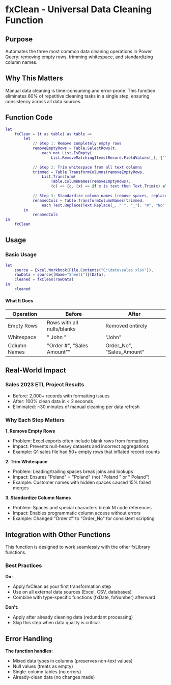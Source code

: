 # fxClean - Universal Data Cleaning Function

## Purpose
Automates the three most common data cleaning operations in Power Query: removing empty rows, trimming whitespace, and standardizing column names.

## Why This Matters
Manual data cleaning is time-consuming and error-prone. This function eliminates 80% of repetitive cleaning tasks in a single step, ensuring consistency across all data sources.

## Function Code
```m
let
    fxClean = (t as table) as table =>
        let
            // Step 1: Remove completely empty rows
            removeEmptyRows = Table.SelectRows(t,
                each not List.IsEmpty(
                    List.RemoveMatchingItems(Record.FieldValues(_), {"", null}))),
                
            // Step 2: Trim whitespace from all text columns
            trimmed = Table.TransformColumns(removeEmptyRows,
                List.Transform(
                    Table.ColumnNames(removeEmptyRows),
                    (c) => {c, (x) => if x is text then Text.Trim(x) else x, type any})),
            
            // Step 3: Standardize column names (remove spaces, replace # with No)
            renamedCols = Table.TransformColumnNames(trimmed, 
                each Text.Replace(Text.Replace(_, " ", "_"), "#", "No"))
        in
            renamedCols
in
    fxClean
```

## Usage
### Basic Usage

```m
let
    source = Excel.Workbook(File.Contents("C:\data\sales.xlsx")),
    rawData = source{[Name="Sheet1"]}[Data],
    cleaned = fxClean(rawData)
in
    cleaned
```

#### What It Does

| Operation | Before | After |
|-----------|--------|-------|
| Empty Rows | Rows with all nulls/blanks | Removed entirely
| Whitespace | "  John  " | "John" |
| Column Names | "Order #", "Sales Amount"" | Order_No", "Sales_Amount" | 

## Real-World Impact
### Sales 2023 ETL Project Results
- Before: 2,000+ records with formatting issues
- After: 100% clean data in < 2 seconds
- Eliminated: ~30 minutes of manual cleaning per data refresh

### Why Each Step Matters
**1. Remove Empty Rows**
- Problem: Excel exports often include blank rows from formatting
- Impact: Prevents null-heavy datasets and incorrect aggregations
- Example: Q1 sales file had 50+ empty rows that inflated record counts

**2. Trim Whitespace**
- Problem: Leading/trailing spaces break joins and lookups
- Impact: Ensures "Poland" = "Poland" (not "Poland " or " Poland")
- Example: Customer names with hidden spaces caused 15% failed merges

**3. Standardize Column Names**
- Problem: Spaces and special characters break M code references
- Impact: Enables programmatic column access without errors
- Example: Changed "Order #" to "Order_No" for consistent scripting

## Integration with Other Functions
This function is designed to work seamlessly with the other fxLibrary functions.

### Best Practices
**Do:**
- Apply fxClean as your first transformation step
- Use on all external data sources (Excel, CSV, databases)
- Combine with type-specific functions (fxDate, fxNumber) afterward

**Don't:**
- Apply after already cleaning data (redundant processing)
- Skip this step when data quality is critical

## Error Handling
**The function handles:**
- Mixed data types in columns (preserves non-text values)
- Null values (treats as empty)
- Single-column tables (no errors)
- Already-clean data (no changes made)
